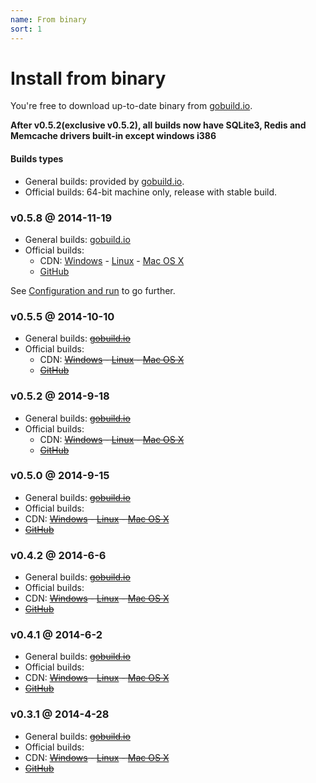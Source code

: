 ```yaml
---
name: From binary
sort: 1
---
```


# Install from binary

You're free to download up-to-date binary from [gobuild.io](http://gobuild.io/github.com/gogits/gogs).

**After v0.5.2(exclusive v0.5.2), all builds now have SQLite3, Redis and Memcache drivers built-in except windows i386**

#### Builds types

- General builds: provided by [gobuild.io](http://gobuild.io/github.com/gogits/gogs).
- Official builds: 64-bit machine only, release with stable build.

### v0.5.8 @ 2014-11-19

- General builds: [gobuild.io](http://gobuild.io/github.com/gogits/gogs?tag=tag:v0.5.8)
- Official builds: 
	- CDN: [Windows](http://gogs.dn.qbox.me/gogs_v0.5.8_windows_amd64.zip) - [Linux](http://gogs.dn.qbox.me/gogs_v0.5.8_linux_amd64.zip) - [Mac OS X](http://gogs.dn.qbox.me/gogs_v0.5.8_darwin_amd64.zip)
	- [GitHub](https://github.com/gogits/gogs/releases/tag/v0.5.8)

See [Configuration and run](configuration_and_run.md) to go further.

### v0.5.5 @ 2014-10-10

- General builds: ~~[gobuild.io](http://gobuild.io/github.com/gogits/gogs?tag=tag:v0.5.5)~~
- Official builds: 
	- CDN: ~~[Windows](http://gogs.dn.qbox.me/gogs_v0.5.5_windows_amd64.zip) - [Linux](http://gogs.dn.qbox.me/gogs_v0.5.5_linux_amd64.zip) - [Mac OS X](http://gogs.dn.qbox.me/gogs_v0.5.5_darwin_amd64.zip)~~
	- ~~[GitHub](https://github.com/gogits/gogs/releases/tag/v0.5.5)~~

### v0.5.2 @ 2014-9-18

- General builds: ~~[gobuild.io](http://gobuild.io/github.com/gogits/gogs?tag=tag:v0.5.2)~~
- Official builds: 
	- CDN: ~~[Windows](http://gogs.dn.qbox.me/gogs_v0.5.2_windows_amd64.zip) - [Linux](http://gogs.dn.qbox.me/gogs_v0.5.2_linux_amd64.zip) - [Mac OS X](http://gogs.dn.qbox.me/gogs_v0.5.2_darwin_amd64.zip)~~
	- ~~[GitHub](https://github.com/gogits/gogs/releases/tag/v0.5.2)~~

### v0.5.0 @ 2014-9-15

- General builds: ~~[gobuild.io](http://gobuild.io/github.com/gogits/gogs?tag=tag:v0.5.0)~~
- Official builds: 
 - CDN: ~~[Windows](http://gogs.dn.qbox.me/gogs_v0.5.0_windows_amd64.zip) - [Linux](http://gogs.dn.qbox.me/gogs_v0.5.0_linux_amd64.zip) - [Mac OS X](http://gogs.dn.qbox.me/gogs_v0.5.0_darwin_amd64.zip)~~
 - ~~[GitHub](https://github.com/gogits/gogs/releases/tag/v0.5.0)~~

### v0.4.2 @ 2014-6-6

- General builds: ~~[gobuild.io](http://gobuild.io/github.com/gogits/gogs?tag=tag:v0.4.2)~~
- Official builds: 
 - CDN: ~~[Windows](http://gogs.dn.qbox.me/gogs_v0.4.2_windows_amd64.zip) - [Linux](http://gogs.dn.qbox.me/gogs_v0.4.2_linux_amd64.zip) - [Mac OS X](http://gogs.dn.qbox.me/gogs_v0.4.2_darwin_amd64.zip)~~
 - ~~[GitHub](https://github.com/gogits/gogs/releases/tag/v0.4.2)~~

### v0.4.1 @ 2014-6-2

- General builds: ~~[gobuild.io](http://gobuild.io/github.com/gogits/gogs?tag=tag:v0.4.1)~~
- Official builds: 
 - CDN: ~~[Windows](http://gogs.dn.qbox.me/gogs_v0.4.1_windows_amd64.zip) - [Linux](http://gogs.dn.qbox.me/gogs_v0.4.1_linux_amd64.zip) - [Mac OS X](http://gogs.dn.qbox.me/gogs_v0.4.1_darwin_amd64.zip)~~
 - ~~[GitHub](https://github.com/gogits/gogs/releases/tag/v0.4.1)~~

### v0.3.1 @ 2014-4-28

- General builds: ~~[gobuild.io](http://gobuild.io/github.com/gogits/gogs?tag=tag:v0.3.1)~~
- Official builds: 
 - CDN: ~~[Windows](http://gogs.dn.qbox.me/gogs_v0.3.1_windows_amd64.zip) - [Linux](http://gogs.dn.qbox.me/gogs_v0.3.1_linux_amd64.zip) - [Mac OS X](http://gogs.dn.qbox.me/gogs_v0.3.1_darwin_amd64.zip)~~
 - ~~[GitHub](https://github.com/gogits/gogs/releases/tag/v0.3.1)~~